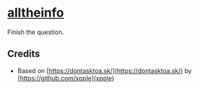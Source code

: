 # [alltheinfo](https://sadmoonphoenix.github.io/alltheinfo/)
Finish the question. 


## Credits

* Based on [https://dontasktoa.sk/](https://dontasktoa.sk/) by [https://github.com/xpple](xpple)
